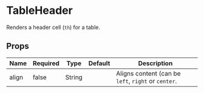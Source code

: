 # TableHeader

Renders a header cell (`th`) for a table.

## Props

| Name          | Required    | Type          | Default       | Description   |
| ------------- | ----------- | ------------- | ------------- | ------------- |
| align         | false       | String        |               | Aligns content (can be `left`, `right` or `center`. |
